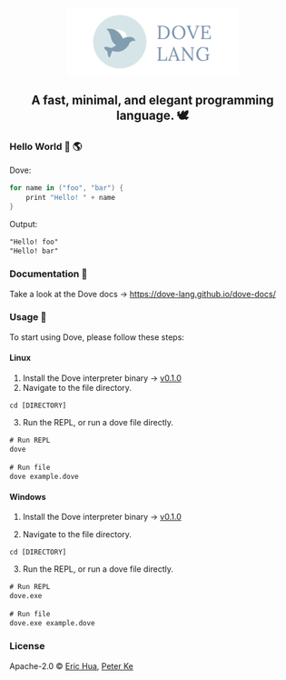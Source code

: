 <p align="center">
  <a href="https://github.com/dove-lang">
    <img src="https://raw.githubusercontent.com/dove-lang/dove/master/dove-lang-logo-banner.png" alt="Dove logo" width="300" />
  </a>
</p>

<h2 align="center">A fast, minimal, and elegant programming language. 🕊️</h1>

### Hello World 👋 🌎
Dove:
``` swift
for name in ("foo", "bar") {
    print "Hello! " + name
}
```

Output:
```
"Hello! foo"
"Hello! bar"
```

### Documentation 📝
Take a look at the Dove docs -> https://dove-lang.github.io/dove-docs/ 

### Usage 🏃
To start using Dove, please follow these steps:

#### Linux
1. Install the Dove interpreter binary -> [v0.1.0](https://github.com/dove-lang/dove/releases/download/v0.1.0/dove)
2. Navigate to the file directory.
``` 
cd [DIRECTORY]
```
3. Run the REPL, or run a dove file directly.
```
# Run REPL
dove

# Run file
dove example.dove
```

#### Windows
1. Install the Dove interpreter binary -> [v0.1.0](https://github.com/dove-lang/dove/releases/download/v0.1.0/dove.exe)

2. Navigate to the file directory.
``` 
cd [DIRECTORY]
```

3. Run the REPL, or run a dove file directly.
```
# Run REPL
dove.exe

# Run file
dove.exe example.dove
```

### License
Apache-2.0 © [Eric Hua](https://github.com/huaqiwen), [Peter Ke](https://github.com/PeterKeDer)

